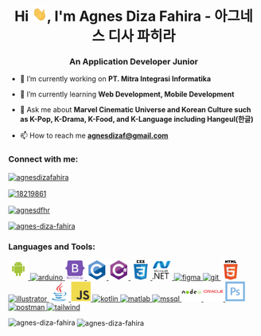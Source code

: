 <h1 align="center">Hi <img src="https://raw.githubusercontent.com/ABSphreak/ABSphreak/master/gifs/Hi.gif" width="30px">, I'm Agnes Diza Fahira - 아그네스 디사 파히라</h1>
<h3 align="center">An Application Developer Junior</h3>

- 🔭 I’m currently working on **PT. Mitra Integrasi Informatika**

- 🌱 I’m currently learning **Web Development, Mobile Development**

- 💬 Ask me about **Marvel Cinematic Universe and Korean Culture such as K-Pop, K-Drama, K-Food, and K-Language including Hangeul(한글)**

- 📫 How to reach me **agnesdizaf@gmail.com**

<h3 align="left">Connect with me:</h3>
<p align="left">
<a href="https://linkedin.com/in/agnesdizafahira/" target="blank"><img align="center" src="https://user-images.githubusercontent.com/93637835/154790775-61baba8f-4fd5-4542-a78d-cea7d90f9c03.svg" alt="agnesdizafahira" /></a>
</p>
<p align="left">
<a href="https://stackoverflow.com/users/18219861" target="blank"><img align="center" src="https://user-images.githubusercontent.com/93637835/154790776-cbf18bc4-379f-4603-b94c-300504b997c1.svg" alt="18219861" /></a>
</p>
<p align="left">
<a href="https://instagram.com/agnesdfhr/" target="blank"><img align="center" src="https://user-images.githubusercontent.com/93637835/154790778-e0047d04-483a-4dbc-81ce-c2c8f05e5fd1.svg" alt="agnesdfhr"/></a>
</p>
<p align="left"> 
<a href="https://www.leetcode.com/agnes-diza-fahira/" target="blank"><img align="center" src="https://user-images.githubusercontent.com/93637835/154790779-8f9b5433-0325-4ab8-98fd-bfd7167b6a7c.svg" alt="agnes-diza-fahira" /></a>
</p>

<h3 align="left">Languages and Tools:</h3>
<p align="left"> <a href="https://developer.android.com" target="_blank" rel="noreferrer"> <img src="https://raw.githubusercontent.com/devicons/devicon/master/icons/android/android-original-wordmark.svg" alt="android" width="40" height="40"/> </a> <a href="https://www.arduino.cc/" target="_blank" rel="noreferrer"> <img src="https://cdn.worldvectorlogo.com/logos/arduino-1.svg" alt="arduino" width="40" height="40"/> </a> <a href="https://getbootstrap.com" target="_blank" rel="noreferrer"> <img src="https://raw.githubusercontent.com/devicons/devicon/master/icons/bootstrap/bootstrap-plain-wordmark.svg" alt="bootstrap" width="40" height="40"/> </a> <a href="https://www.cprogramming.com/" target="_blank" rel="noreferrer"> <img src="https://raw.githubusercontent.com/devicons/devicon/master/icons/c/c-original.svg" alt="c" width="40" height="40"/> </a> <a href="https://www.w3schools.com/cs/" target="_blank" rel="noreferrer"> <img src="https://raw.githubusercontent.com/devicons/devicon/master/icons/csharp/csharp-original.svg" alt="csharp" width="40" height="40"/> </a> <a href="https://www.w3schools.com/css/" target="_blank" rel="noreferrer"> <img src="https://raw.githubusercontent.com/devicons/devicon/master/icons/css3/css3-original-wordmark.svg" alt="css3" width="40" height="40"/> </a> <a href="https://dotnet.microsoft.com/" target="_blank" rel="noreferrer"> <img src="https://raw.githubusercontent.com/devicons/devicon/master/icons/dot-net/dot-net-original-wordmark.svg" alt="dotnet" width="40" height="40"/> </a> <a href="https://www.figma.com/" target="_blank" rel="noreferrer"> <img src="https://www.vectorlogo.zone/logos/figma/figma-icon.svg" alt="figma" width="40" height="40"/> </a> <a href="https://git-scm.com/" target="_blank" rel="noreferrer"> <img src="https://www.vectorlogo.zone/logos/git-scm/git-scm-icon.svg" alt="git" width="40" height="40"/> </a> <a href="https://www.w3.org/html/" target="_blank" rel="noreferrer"> <img src="https://raw.githubusercontent.com/devicons/devicon/master/icons/html5/html5-original-wordmark.svg" alt="html5" width="40" height="40"/> </a> <a href="https://www.adobe.com/in/products/illustrator.html" target="_blank" rel="noreferrer"> <img src="https://www.vectorlogo.zone/logos/adobe_illustrator/adobe_illustrator-icon.svg" alt="illustrator" width="40" height="40"/> </a> <a href="https://www.java.com" target="_blank" rel="noreferrer"> <img src="https://raw.githubusercontent.com/devicons/devicon/master/icons/java/java-original.svg" alt="java" width="40" height="40"/> </a> <a href="https://developer.mozilla.org/en-US/docs/Web/JavaScript" target="_blank" rel="noreferrer"> <img src="https://raw.githubusercontent.com/devicons/devicon/master/icons/javascript/javascript-original.svg" alt="javascript" width="40" height="40"/> </a> <a href="https://kotlinlang.org" target="_blank" rel="noreferrer"> <img src="https://www.vectorlogo.zone/logos/kotlinlang/kotlinlang-icon.svg" alt="kotlin" width="40" height="40"/> </a> <a href="https://www.mathworks.com/" target="_blank" rel="noreferrer"> <img src="https://upload.wikimedia.org/wikipedia/commons/2/21/Matlab_Logo.png" alt="matlab" width="40" height="40"/> </a> <a href="https://www.microsoft.com/en-us/sql-server" target="_blank" rel="noreferrer"> <img src="https://www.svgrepo.com/show/303229/microsoft-sql-server-logo.svg" alt="mssql" width="40" height="40"/> </a> <a href="https://nodejs.org" target="_blank" rel="noreferrer"> <img src="https://raw.githubusercontent.com/devicons/devicon/master/icons/nodejs/nodejs-original-wordmark.svg" alt="nodejs" width="40" height="40"/> </a> <a href="https://www.oracle.com/" target="_blank" rel="noreferrer"> <img src="https://raw.githubusercontent.com/devicons/devicon/master/icons/oracle/oracle-original.svg" alt="oracle" width="40" height="40"/> </a> <a href="https://www.photoshop.com/en" target="_blank" rel="noreferrer"> <img src="https://raw.githubusercontent.com/devicons/devicon/master/icons/photoshop/photoshop-line.svg" alt="photoshop" width="40" height="40"/> </a> <a href="https://postman.com" target="_blank" rel="noreferrer"> <img src="https://www.vectorlogo.zone/logos/getpostman/getpostman-icon.svg" alt="postman" width="40" height="40"/> </a> <a href="https://tailwindcss.com/" target="_blank" rel="noreferrer"> <img src="https://www.vectorlogo.zone/logos/tailwindcss/tailwindcss-icon.svg" alt="tailwind" width="40" height="40"/> </a> </p>

<p><img align="left" src="https://github-readme-stats.vercel.app/api/top-langs?username=agnes-diza-fahira&show_icons=true&locale=en&layout=compact" alt="agnes-diza-fahira" height="150" /></p>

<p>&nbsp;<img align="center" src="https://github-readme-stats.vercel.app/api?username=agnes-diza-fahira&show_icons=true&locale=en" alt="agnes-diza-fahira" height="150" /></p>


